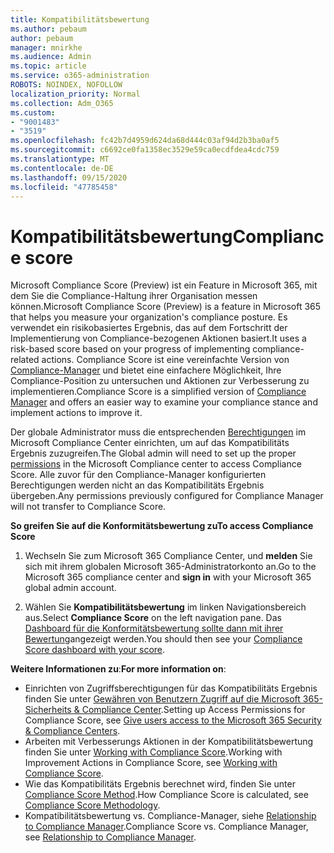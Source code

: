 ```yaml
---
title: Kompatibilitätsbewertung
ms.author: pebaum
author: pebaum
manager: mnirkhe
ms.audience: Admin
ms.topic: article
ms.service: o365-administration
ROBOTS: NOINDEX, NOFOLLOW
localization_priority: Normal
ms.collection: Adm_O365
ms.custom:
- "9001483"
- "3519"
ms.openlocfilehash: fc42b7d4959d624da68d444c03af94d2b3ba0af5
ms.sourcegitcommit: c6692ce0fa1358ec3529e59ca0ecdfdea4cdc759
ms.translationtype: MT
ms.contentlocale: de-DE
ms.lasthandoff: 09/15/2020
ms.locfileid: "47785458"
---
```

# <a name="compliance-score"></a><span data-ttu-id="9e890-102">Kompatibilitätsbewertung</span><span class="sxs-lookup"><span data-stu-id="9e890-102">Compliance score</span></span>

<span data-ttu-id="9e890-103">Microsoft Compliance Score (Preview) ist ein Feature in Microsoft 365, mit dem Sie die Compliance-Haltung ihrer Organisation messen können.</span><span class="sxs-lookup"><span data-stu-id="9e890-103">Microsoft Compliance Score (Preview) is a feature in Microsoft 365 that helps you measure your organization's compliance posture.</span></span> <span data-ttu-id="9e890-104">Es verwendet ein risikobasiertes Ergebnis, das auf dem Fortschritt der Implementierung von Compliance-bezogenen Aktionen basiert.</span><span class="sxs-lookup"><span data-stu-id="9e890-104">It uses a risk-based score based on your progress of implementing compliance-related actions.</span></span>   <span data-ttu-id="9e890-105">Compliance Score ist eine vereinfachte Version von [Compliance-Manager](https://docs.microsoft.com/microsoft-365/compliance/compliance-manager-overview) und bietet eine einfachere Möglichkeit, Ihre Compliance-Position zu untersuchen und Aktionen zur Verbesserung zu implementieren.</span><span class="sxs-lookup"><span data-stu-id="9e890-105">Compliance Score is a simplified version of [Compliance Manager](https://docs.microsoft.com/microsoft-365/compliance/compliance-manager-overview) and offers an easier way to examine your compliance stance and implement actions to improve it.</span></span> 

<span data-ttu-id="9e890-106">Der globale Administrator muss die entsprechenden [Berechtigungen](https://docs.microsoft.com/microsoft-365/security/office-365-security/permissions-in-the-security-and-compliance-center) im Microsoft Compliance Center einrichten, um auf das Kompatibilitäts Ergebnis zuzugreifen.</span><span class="sxs-lookup"><span data-stu-id="9e890-106">The Global admin will need to set up the proper [permissions](https://docs.microsoft.com/microsoft-365/security/office-365-security/permissions-in-the-security-and-compliance-center) in the Microsoft Compliance center to access Compliance Score.</span></span>  <span data-ttu-id="9e890-107">Alle zuvor für den Compliance-Manager konfigurierten Berechtigungen werden nicht an das Kompatibilitäts Ergebnis übergeben.</span><span class="sxs-lookup"><span data-stu-id="9e890-107">Any permissions previously configured for Compliance Manager will not transfer to Compliance Score.</span></span>

<span data-ttu-id="9e890-108">**So greifen Sie auf die Konformitätsbewertung zu**</span><span class="sxs-lookup"><span data-stu-id="9e890-108">**To access Compliance Score**</span></span>

1. <span data-ttu-id="9e890-109">Wechseln Sie zum Microsoft 365 Compliance Center, und **melden** Sie sich mit ihrem globalen Microsoft 365-Administratorkonto an.</span><span class="sxs-lookup"><span data-stu-id="9e890-109">Go to the Microsoft 365 compliance center and **sign in** with your Microsoft 365 global admin account.</span></span>

2. <span data-ttu-id="9e890-110">Wählen Sie **Kompatibilitätsbewertung** im linken Navigationsbereich aus.</span><span class="sxs-lookup"><span data-stu-id="9e890-110">Select **Compliance Score** on the left navigation pane.</span></span> <span data-ttu-id="9e890-111">Das [Dashboard für die Konformitätsbewertung sollte dann mit ihrer Bewertung](https://docs.microsoft.com/microsoft-365/compliance/compliance-score-setup#understand-the-compliance-score-dashboard)angezeigt werden.</span><span class="sxs-lookup"><span data-stu-id="9e890-111">You should then see your [Compliance Score dashboard with your score](https://docs.microsoft.com/microsoft-365/compliance/compliance-score-setup#understand-the-compliance-score-dashboard).</span></span>
 

<span data-ttu-id="9e890-112">**Weitere Informationen zu**:</span><span class="sxs-lookup"><span data-stu-id="9e890-112">**For more information on**:</span></span>

- <span data-ttu-id="9e890-113">Einrichten von Zugriffsberechtigungen für das Kompatibilitäts Ergebnis finden Sie unter [Gewähren von Benutzern Zugriff auf die Microsoft 365-Sicherheits & Compliance Center](https://docs.microsoft.com/microsoft-365/security/office-365-security/grant-access-to-the-security-and-compliance-center).</span><span class="sxs-lookup"><span data-stu-id="9e890-113">Setting up Access Permissions for Compliance Score, see [Give users access to the Microsoft 365 Security & Compliance Centers](https://docs.microsoft.com/microsoft-365/security/office-365-security/grant-access-to-the-security-and-compliance-center).</span></span>
- <span data-ttu-id="9e890-114">Arbeiten mit Verbesserungs Aktionen in der Kompatibilitätsbewertung finden Sie unter  [Working with Compliance Score](https://docs.microsoft.com/microsoft-365/compliance/working-with-compliance-score).</span><span class="sxs-lookup"><span data-stu-id="9e890-114">Working with Improvement Actions in Compliance Score, see  [Working with Compliance Score](https://docs.microsoft.com/microsoft-365/compliance/working-with-compliance-score).</span></span>
- <span data-ttu-id="9e890-115">Wie das Kompatibilitäts Ergebnis berechnet wird, finden Sie unter [Compliance Score Method](https://docs.microsoft.com/microsoft-365/compliance/compliance-score-methodology).</span><span class="sxs-lookup"><span data-stu-id="9e890-115">How Compliance Score is calculated, see [Compliance Score Methodology](https://docs.microsoft.com/microsoft-365/compliance/compliance-score-methodology).</span></span>
- <span data-ttu-id="9e890-116">Kompatibilitätsbewertung vs. Compliance-Manager, siehe [Relationship to Compliance Manager](https://docs.microsoft.com/microsoft-365/compliance/compliance-score#relationship-to-compliance-manager).</span><span class="sxs-lookup"><span data-stu-id="9e890-116">Compliance Score vs. Compliance Manager, see [Relationship to Compliance Manager](https://docs.microsoft.com/microsoft-365/compliance/compliance-score#relationship-to-compliance-manager).</span></span>

